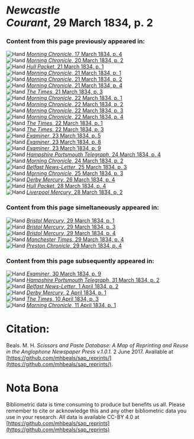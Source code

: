 # *Newcastle Courant*, 29 March 1834, p. 2  
  
### Content from this page previously appeared in:  
![Hand](http://scissorsandpaste.net/wp-content/uploads/2017/06/smallhandpointer.png) [*Morning Chronicle*, 17 March 1834, p. 4](https://mhbeals.github.io/sap_html/Morning-Chronicle/Morning-Chronicle-17-March-1834-p-4)  
![Hand](http://scissorsandpaste.net/wp-content/uploads/2017/06/smallhandpointer.png) [*Morning Chronicle*, 20 March 1834, p. 2](https://mhbeals.github.io/sap_html/Morning-Chronicle/Morning-Chronicle-20-March-1834-p-2)  
![Hand](http://scissorsandpaste.net/wp-content/uploads/2017/06/smallhandpointer.png) [*Hull Packet*, 21 March 1834, p. 1](https://mhbeals.github.io/sap_html/Hull-Packet/Hull-Packet-21-March-1834-p-1)  
![Hand](http://scissorsandpaste.net/wp-content/uploads/2017/06/smallhandpointer.png) [*Morning Chronicle*, 21 March 1834, p. 1](https://mhbeals.github.io/sap_html/Morning-Chronicle/Morning-Chronicle-21-March-1834-p-1)  
![Hand](http://scissorsandpaste.net/wp-content/uploads/2017/06/smallhandpointer.png) [*Morning Chronicle*, 21 March 1834, p. 2](https://mhbeals.github.io/sap_html/Morning-Chronicle/Morning-Chronicle-21-March-1834-p-2)  
![Hand](http://scissorsandpaste.net/wp-content/uploads/2017/06/smallhandpointer.png) [*Morning Chronicle*, 21 March 1834, p. 4](https://mhbeals.github.io/sap_html/Morning-Chronicle/Morning-Chronicle-21-March-1834-p-4)  
![Hand](http://scissorsandpaste.net/wp-content/uploads/2017/06/smallhandpointer.png) [*The Times*, 21 March 1834, p. 3](https://mhbeals.github.io/sap_html/The-Times/The-Times-21-March-1834-p-3)  
![Hand](http://scissorsandpaste.net/wp-content/uploads/2017/06/smallhandpointer.png) [*Morning Chronicle*, 22 March 1834, p. 1](https://mhbeals.github.io/sap_html/Morning-Chronicle/Morning-Chronicle-22-March-1834-p-1)  
![Hand](http://scissorsandpaste.net/wp-content/uploads/2017/06/smallhandpointer.png) [*Morning Chronicle*, 22 March 1834, p. 2](https://mhbeals.github.io/sap_html/Morning-Chronicle/Morning-Chronicle-22-March-1834-p-2)  
![Hand](http://scissorsandpaste.net/wp-content/uploads/2017/06/smallhandpointer.png) [*Morning Chronicle*, 22 March 1834, p. 3](https://mhbeals.github.io/sap_html/Morning-Chronicle/Morning-Chronicle-22-March-1834-p-3)  
![Hand](http://scissorsandpaste.net/wp-content/uploads/2017/06/smallhandpointer.png) [*Morning Chronicle*, 22 March 1834, p. 4](https://mhbeals.github.io/sap_html/Morning-Chronicle/Morning-Chronicle-22-March-1834-p-4)  
![Hand](http://scissorsandpaste.net/wp-content/uploads/2017/06/smallhandpointer.png) [*The Times*, 22 March 1834, p. 1](https://mhbeals.github.io/sap_html/The-Times/The-Times-22-March-1834-p-1)  
![Hand](http://scissorsandpaste.net/wp-content/uploads/2017/06/smallhandpointer.png) [*The Times*, 22 March 1834, p. 3](https://mhbeals.github.io/sap_html/The-Times/The-Times-22-March-1834-p-3)  
![Hand](http://scissorsandpaste.net/wp-content/uploads/2017/06/smallhandpointer.png) [*Examiner*, 23 March 1834, p. 5](https://mhbeals.github.io/sap_html/Examiner/Examiner-23-March-1834-p-5)  
![Hand](http://scissorsandpaste.net/wp-content/uploads/2017/06/smallhandpointer.png) [*Examiner*, 23 March 1834, p. 8](https://mhbeals.github.io/sap_html/Examiner/Examiner-23-March-1834-p-8)  
![Hand](http://scissorsandpaste.net/wp-content/uploads/2017/06/smallhandpointer.png) [*Examiner*, 23 March 1834, p. 9](https://mhbeals.github.io/sap_html/Examiner/Examiner-23-March-1834-p-9)  
![Hand](http://scissorsandpaste.net/wp-content/uploads/2017/06/smallhandpointer.png) [*Hampshire Portsmouth Telegraph*, 24 March 1834, p. 4](https://mhbeals.github.io/sap_html/Hampshire-Portsmouth-Telegraph/Hampshire-Portsmouth-Telegraph-24-March-1834-p-4)  
![Hand](http://scissorsandpaste.net/wp-content/uploads/2017/06/smallhandpointer.png) [*Morning Chronicle*, 24 March 1834, p. 2](https://mhbeals.github.io/sap_html/Morning-Chronicle/Morning-Chronicle-24-March-1834-p-2)  
![Hand](http://scissorsandpaste.net/wp-content/uploads/2017/06/smallhandpointer.png) [*Belfast News-Letter*, 25 March 1834, p. 3](https://mhbeals.github.io/sap_html/Belfast-News-Letter/Belfast-News-Letter-25-March-1834-p-3)  
![Hand](http://scissorsandpaste.net/wp-content/uploads/2017/06/smallhandpointer.png) [*Morning Chronicle*, 25 March 1834, p. 3](https://mhbeals.github.io/sap_html/Morning-Chronicle/Morning-Chronicle-25-March-1834-p-3)  
![Hand](http://scissorsandpaste.net/wp-content/uploads/2017/06/smallhandpointer.png) [*Derby Mercury*, 26 March 1834, p. 4](https://mhbeals.github.io/sap_html/Derby-Mercury/Derby-Mercury-26-March-1834-p-4)  
![Hand](http://scissorsandpaste.net/wp-content/uploads/2017/06/smallhandpointer.png) [*Hull Packet*, 28 March 1834, p. 4](https://mhbeals.github.io/sap_html/Hull-Packet/Hull-Packet-28-March-1834-p-4)  
![Hand](http://scissorsandpaste.net/wp-content/uploads/2017/06/smallhandpointer.png) [*Liverpool Mercury*, 28 March 1834, p. 2](https://mhbeals.github.io/sap_html/Liverpool-Mercury/Liverpool-Mercury-28-March-1834-p-2)  
  
### Content from this page simeltaneously appeared in:  
![Hand](http://scissorsandpaste.net/wp-content/uploads/2017/06/smallhandpointer.png) [*Bristol Mercury*, 29 March 1834, p. 1](https://mhbeals.github.io/sap_html/Bristol-Mercury/Bristol-Mercury-29-March-1834-p-1)  
![Hand](http://scissorsandpaste.net/wp-content/uploads/2017/06/smallhandpointer.png) [*Bristol Mercury*, 29 March 1834, p. 3](https://mhbeals.github.io/sap_html/Bristol-Mercury/Bristol-Mercury-29-March-1834-p-3)  
![Hand](http://scissorsandpaste.net/wp-content/uploads/2017/06/smallhandpointer.png) [*Bristol Mercury*, 29 March 1834, p. 4](https://mhbeals.github.io/sap_html/Bristol-Mercury/Bristol-Mercury-29-March-1834-p-4)  
![Hand](http://scissorsandpaste.net/wp-content/uploads/2017/06/smallhandpointer.png) [*Manchester Times*, 29 March 1834, p. 4](https://mhbeals.github.io/sap_html/Manchester-Times/Manchester-Times-29-March-1834-p-4)  
![Hand](http://scissorsandpaste.net/wp-content/uploads/2017/06/smallhandpointer.png) [*Preston Chronicle*, 29 March 1834, p. 4](https://mhbeals.github.io/sap_html/Preston-Chronicle/Preston-Chronicle-29-March-1834-p-4)  
  
### Content from this page subsequently appeared in:  
![Hand](http://scissorsandpaste.net/wp-content/uploads/2017/06/smallhandpointer.png) [*Examiner*, 30 March 1834, p. 9](https://mhbeals.github.io/sap_html/Examiner/Examiner-30-March-1834-p-9)  
![Hand](http://scissorsandpaste.net/wp-content/uploads/2017/06/smallhandpointer.png) [*Hampshire Portsmouth Telegraph*, 31 March 1834, p. 2](https://mhbeals.github.io/sap_html/Hampshire-Portsmouth-Telegraph/Hampshire-Portsmouth-Telegraph-31-March-1834-p-2)  
![Hand](http://scissorsandpaste.net/wp-content/uploads/2017/06/smallhandpointer.png) [*Belfast News-Letter*, 1 April 1834, p. 2](https://mhbeals.github.io/sap_html/Belfast-News-Letter/Belfast-News-Letter-1-April-1834-p-2)  
![Hand](http://scissorsandpaste.net/wp-content/uploads/2017/06/smallhandpointer.png) [*Derby Mercury*, 2 April 1834, p. 1](https://mhbeals.github.io/sap_html/Derby-Mercury/Derby-Mercury-2-April-1834-p-1)  
![Hand](http://scissorsandpaste.net/wp-content/uploads/2017/06/smallhandpointer.png) [*The Times*, 10 April 1834, p. 3](https://mhbeals.github.io/sap_html/The-Times/The-Times-10-April-1834-p-3)  
![Hand](http://scissorsandpaste.net/wp-content/uploads/2017/06/smallhandpointer.png) [*Morning Chronicle*, 11 April 1834, p. 1](https://mhbeals.github.io/sap_html/Morning-Chronicle/Morning-Chronicle-11-April-1834-p-1)  


# Citation: 

Beals. M. H. *Scissors and Paste Database: A Map of Reprinting and Reuse in the Anglophone Newspaper Press v.1.0.1.* 2 June 2017. Available at [https://github.com/mhbeals/sap_reprints/](https://github.com/mhbeals/sap_reprints/). 

# Nota Bona

Bibliometric data is time consuming to produce but benefits us all. Please remember to cite or acknowledge this and any other bibliometric data you use in your research. All data is available CC-BY 4.0 at [https://github.com/mhbeals/sap_reprints](https://github.com/mhbeals/sap_reprints)